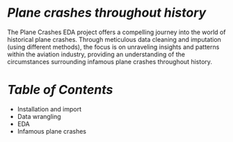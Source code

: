 # ***Plane crashes throughout history***

The Plane Crashes EDA project offers a compelling journey into the world of historical plane crashes. Through meticulous data cleaning and imputation (using different methods), the focus is on unraveling insights and patterns within the aviation industry, providing an understanding of the circumstances surrounding infamous plane crashes throughout history. 

# ***Table of Contents***
* Installation and import
* Data wrangling
* EDA
* Infamous plane crashes
